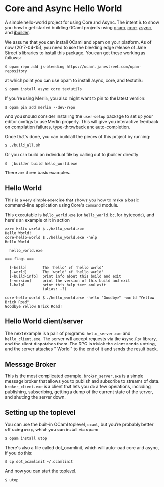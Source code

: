 Core and Async Hello World
==========================

A simple hello-world project for using Core and Async.  The intent is
to show you how to get started building OCaml projects using
[opam](http://opam.ocaml.org),
[core](https://github.com/janestreet/core), 
[async](https://github.com/janestreet/async),
and [jbuilder](https://github.com/janestreet/jbuilder).

We assume that you can install OCaml and opam on your platform.  As of
now (2017-04-15), you need to use the bleeding edge release of Jane
Street's libraries to install this package. You can get those working
as follows:

    $ opam repo add js-bleeding https://ocaml.janestreet.com/opam-repository
	
at which point you can use opam to install async, core, and textutils:

    $ opam install async core textutils

If you're using Merlin, you also might want to pin to the latest
version:

    $ opam pin add merlin --dev-repo

And you should consider installing the `user-setup` package to set up
your editor configs to use Merlin properly. This will give you
interactive feedback on compilation failures, type-throwback and
auto-completion.

Once that's done, you can build all the pieces of this project by
running:

    $ ./build_all.sh

Or you can build an individual file by calling out to jbuilder
directly

    $  jbuilder build hello_world.exe

There are three basic examples.

Hello World
-----------

This is a very simple exercise that shows you how to make a basic
command-line application using Core's `Command` module.

This executable is `hello_world.exe` (or `hello_world.bc`, for
bytecode), and here's an example of it in action.

    core-hello-world $ ./hello_world.exe
    Hello World!
    core-hello-world $ ./hello_world.exe -help
    Hello World

      hello_world.exe

    === flags ===

      [-hello]       The 'hello' of 'hello world'
      [-world]       The 'world' of 'hello world'
      [-build-info]  print info about this build and exit
      [-version]     print the version of this build and exit
      [-help]        print this help text and exit
                     (alias: -?)

    core-hello-world $ ./hello_world.exe -hello "Goodbye" -world "Yellow Brick Road"
    Goodbye Yellow Brick Road!


Hello World client/server
-------------------------

The next example is a pair of programs: `hello_server.exe` and
`hello_client.exe`.  The server will accept requests via the
`Async.Rpc` library, and the client dispatches them.  The RPC is
trivial: the client sends a string, and the server attaches " World!"
to the end of it and sends the result back.

Message Broker
--------------

This is the most complicated example.  `broker_server.exe` is a
simple message broker that allows you to publish and subscribe to
streams of data.  `broker_client.exe` is a client that lets you do
a few operations, including publishing, subscribing, getting a dump of
the current state of the server, and shutting the server down.

Setting up the toplevel
-----------------------

You can use the built-in OCaml toplevel, `ocaml`, but you're probably
better off using `utop`, which you can install via opam:

    $ opam install utop

There's also a file called dot_ocamlinit, which will auto-load core
and async, if you do this:

    $ cp dot_ocamlinit ~/.ocamlinit

And now you can start the toplevel.

    $ utop

